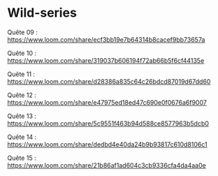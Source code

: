 # Wild-series

Quête 09 : https://www.loom.com/share/ecf3bb19e7b64314b8cacef9bb73657a

Quête 10 : https://www.loom.com/share/319037b606194f72ab66b5f6cf44135e

Quête 11 : https://www.loom.com/share/d28386a835c64c26bdcd87019d67dd60

Quête 12 : https://www.loom.com/share/e47975ed18ed47c690e0f0676a6f9007

Quête 13 : https://www.loom.com/share/5c9551f463b94d588ce8577963b5dcb0

Quête 14 : https://www.loom.com/share/dedbd4e40da24b9b93817c610d8106c1

Quête 15 : https://www.loom.com/share/21b86af1ad604c3cb9336cfa4da4aa0e
